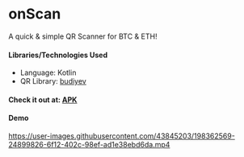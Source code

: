 # onScan
A quick & simple QR Scanner for BTC & ETH!

#### Libraries/Technologies Used
- Language: Kotlin
- QR Library: [budiyev](https://github.com/yuriy-budiyev/code-scanner)


#### Check it out at: [APK](https://drive.google.com/drive/u/0/my-drive)


#### Demo
https://user-images.githubusercontent.com/43845203/198362569-24899826-6f12-402c-98ef-ad1e38ebd6da.mp4

